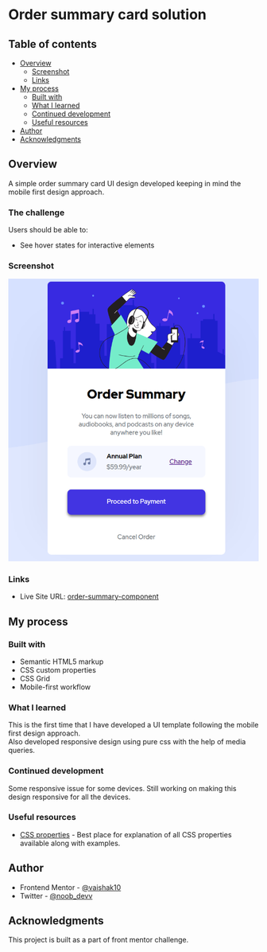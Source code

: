 # Order summary card solution

## Table of contents

- [Overview](#overview)
  - [Screenshot](#screenshot)
  - [Links](#links)
- [My process](#my-process)
  - [Built with](#built-with)
  - [What I learned](#what-i-learned)
  - [Continued development](#continued-development)
  - [Useful resources](#useful-resources)
- [Author](#author)
- [Acknowledgments](#acknowledgments)

## Overview

 A simple order summary card UI design developed keeping in mind the mobile first design approach.

### The challenge

Users should be able to:

- See hover states for interactive elements

### Screenshot

![Desktop-view](design2/desktop_view.PNG)

### Links

- Live Site URL: [order-summary-component](https://vaishak10.github.io/order-summary-component-main/)

## My process

### Built with

- Semantic HTML5 markup
- CSS custom properties
- CSS Grid
- Mobile-first workflow

### What I learned

This is the first time that I have developed a UI template following the mobile first design approach.<br>
Also developed responsive design using pure css with the help of media queries.

### Continued development

Some responsive issue for some devices. Still working on making this design responsive for all the devices. 

### Useful resources

- [CSS properties](https://www.w3schools.com/cssref/) - Best place for explanation of all CSS properties available along with examples.

## Author

- Frontend Mentor - [@vaishak10](https://www.frontendmentor.io/profile/vaishak10)
- Twitter - [@noob_devv](https://twitter.com/noob_devv)

## Acknowledgments

This project is built as a part of front mentor challenge.

